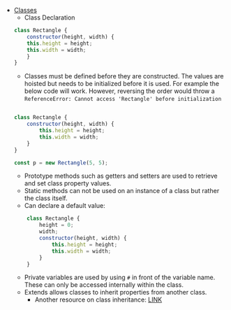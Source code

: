 * [Classes](https://developer.mozilla.org/en-US/docs/Web/JavaScript/Reference/Classes)
    * Class Declaration
    ```javascript
    class Rectangle {
        constructor(height, width) {
        this.height = height;
        this.width = width;
        }
    }
    ```
    * Classes must be defined before they are constructed. The values are hoisted but needs to be initialized before it is used. For example the below code will work. However, reversing the order would throw a `ReferenceError: Cannot access 'Rectangle' before initialization`
    ```javascript

    class Rectangle {
        constructor(height, width) {
            this.height = height;
            this.width = width;
        }
    }

    const p = new Rectangle(5, 5);
    ```
    * Prototype methods such as getters and setters are used to retrieve and set class property values.
    * Static methods can not be used on an instance of a class but rather the class itself.
    * Can declare a default value:
    ```javascript
        class Rectangle {
            height = 0;
            width;
            constructor(height, width) {
                this.height = height;
                this.width = width;
            }
        }
    ```
    * Private variables are used by using `#` in front of the variable name. These can only be accessed internally within the class.
    * Extends allows classes to inherit properties from another class.
        * Another resource on class inheritance: [LINK](https://javascript.info/class-inheritance)
